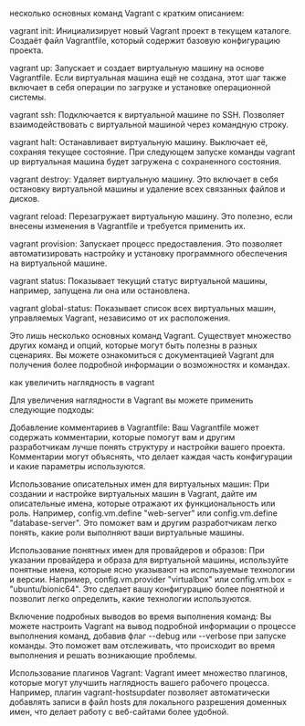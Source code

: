 несколько основных команд Vagrant с кратким описанием:

vagrant init: Инициализирует новый Vagrant проект в текущем каталоге. Создаёт файл Vagrantfile, который содержит базовую конфигурацию проекта.

vagrant up: Запускает и создает виртуальную машину на основе Vagrantfile. Если виртуальная машина ещё не создана, этот шаг также включает в себя операции по загрузке и установке операционной системы.

vagrant ssh: Подключается к виртуальной машине по SSH. Позволяет взаимодействовать с виртуальной машиной через командную строку.

vagrant halt: Останавливает виртуальную машину. Выключает её, сохраняя текущее состояние. При следующем запуске команды vagrant up виртуальная машина будет загружена с сохраненного состояния.

vagrant destroy: Удаляет виртуальную машину. Это включает в себя остановку виртуальной машины и удаление всех связанных файлов и дисков.

vagrant reload: Перезагружает виртуальную машину. Это полезно, если внесены изменения в Vagrantfile и требуется применить их.

vagrant provision: Запускает процесс предоставления. Это позволяет автоматизировать настройку и установку программного обеспечения на виртуальной машине.

vagrant status: Показывает текущий статус виртуальной машины, например, запущена ли она или остановлена.

vagrant global-status: Показывает список всех виртуальных машин, управляемых Vagrant, независимо от их расположения.

Это лишь несколько основных команд Vagrant. Существует множество других команд и опций, которые могут быть полезны в разных сценариях. Вы можете ознакомиться с документацией Vagrant для получения более подробной информации о возможностях и командах.


как увеличить наглядность в vagrant

Для увеличения наглядности в Vagrant вы можете применить следующие подходы:

Добавление комментариев в Vagrantfile: Ваш Vagrantfile может содержать комментарии, которые помогут вам и другим разработчикам лучше понять структуру и настройки вашего проекта. Комментарии могут объяснять, что делает каждая часть конфигурации и какие параметры используются.

Использование описательных имен для виртуальных машин: При создании и настройке виртуальных машин в Vagrant, дайте им описательные имена, которые отражают их функциональность или роль. Например, config.vm.define "web-server" или config.vm.define "database-server". Это поможет вам и другим разработчикам легко понять, какие роли выполняют ваши виртуальные машины.

Использование понятных имен для провайдеров и образов: При указании провайдера и образа для виртуальной машины, используйте понятные имена, которые ясно указывают на используемые технологии и версии. Например, config.vm.provider "virtualbox" или config.vm.box = "ubuntu/bionic64". Это сделает вашу конфигурацию более понятной и позволит легко определить, какие технологии используются.

Включение подробных выводов во время выполнения команд: Вы можете настроить Vagrant на вывод подробной информации о процессе выполнения команд, добавив флаг --debug или --verbose при запуске команды. Это поможет вам отслеживать, что происходит во время выполнения и решать возникающие проблемы.

Использование плагинов Vagrant: Vagrant имеет множество плагинов, которые могут улучшить наглядность вашего рабочего процесса. Например, плагин vagrant-hostsupdater позволяет автоматически добавлять записи в файл hosts для локального разрешения доменных имен, что делает работу с веб-сайтами более удобной.